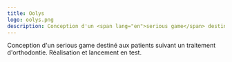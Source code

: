 ```yaml
---
title: Oolys
logo: oolys.png
description: Conception d'un <span lang="en">serious game</span> destiné aux patients suivant un traitement d'orthodontie. Réalisation et lancement en test.
---
```


Conception d'un <span lang="en">serious game</span> destiné aux patients suivant un traitement d'orthodontie. Réalisation et lancement en test.